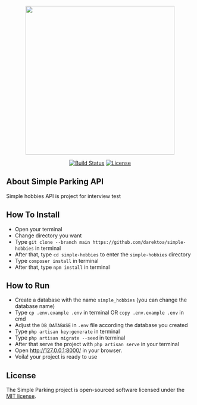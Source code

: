 <p align="center"><a href="https://laravel.com" target="_blank"><img src="https://raw.githubusercontent.com/laravel/art/master/logo-lockup/5%20SVG/2%20CMYK/1%20Full%20Color/laravel-logolockup-cmyk-red.svg" width="400"></a></p>

<p align="center">
<a href="https://travis-ci.org/laravel/framework"><img src="https://travis-ci.org/laravel/framework.svg" alt="Build Status"></a>
<a href="https://packagist.org/packages/laravel/framework"><img src="https://img.shields.io/packagist/l/laravel/framework" alt="License"></a>
</p>

## About Simple Parking API

Simple hobbies API is project for interview test

## How To Install
- Open your terminal
- Change directory you want
- Type `git clone --branch main https://github.com/darektoa/simple-hobbies` in terminal
- After that, type `cd simple-hobbies` to enter the `simple-hobbies` directory
- Type `composer install` in terminal
- After that, type `npm install` in terminal 

## How to Run
- Create a database with the name `simple_hobbies` (you can change the database name)
- Type `cp .env.example .env` in terminal OR `copy .env.example .env` in cmd
- Adjust the `DB_DATABASE` in `.env` file according the database you created 
- Type `php artisan key:generate` in terminal
- Type `php artisan migrate --seed` in terminal
- After that serve the project with `php artisan serve` in your terminal
- Open http://127.0.0.1:8000/ in your browser.
- Voila! your project is ready to use

## License

The Simple Parking project is open-sourced software licensed under the [MIT license](https://opensource.org/licenses/MIT).